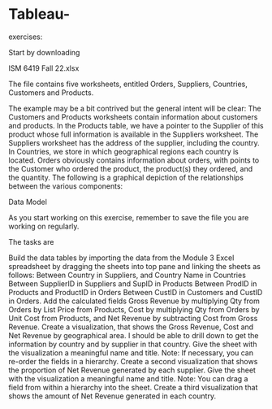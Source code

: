 # Tableau-
exercises:



Start by downloading

ISM 6419 Fall 22.xlsx

The file contains five worksheets, entitled Orders, Suppliers, Countries, Customers and Products.

The example may be a bit contrived but the general intent will be clear: The Customers and Products worksheets contain information about customers and products.  In the Products table, we have a pointer to the Supplier of this product whose full information is available in the Suppliers worksheet.  The Suppliers worksheet has the address of the supplier, including the country.  In Countries, we store in which geographical regions each country is located.  Orders obviously contains information about orders, with points to the Customer who ordered the product, the product(s) they ordered, and the quantity.  The following is a graphical depiction of the relationships between the various components:

Data Model

As you start working on this exercise, remember to save the file you are working on regularly.

The tasks are 

Build the data tables by importing the data from the Module 3 Excel spreadsheet by dragging the sheets into top pane and linking the sheets as follows:
Between Country in Suppliers, and Country Name in Countries
Between SupplierID in Suppliers and SupID in Products
Between ProdID in Products and ProductID in Orders
Between CustID in Customers and CustID in Orders.
Add the calculated fields Gross Revenue by multiplying Qty from Orders  by List Price from Products, Cost by multiplying Qty from Orders by Unit Cost from Products, and Net Revenue by subtracting Cost from Gross Revenue.
Create a visualization, that shows the Gross Revenue, Cost and Net Revenue by geographical area.  I should be able to drill down to get the information by country and by supplier in that country.  Give the sheet with the visualization a meaningful name and title.  Note: If necessary, you can re-order the fields in a hierarchy.
Create a second visualization that shows the proportion of Net Revenue generated by each supplier.  Give the sheet with the visualization a meaningful name and title.  Note: You can drag a field from within a hierarchy into the sheet.
Create a third visualization that shows the amount of Net Revenue generated in each country.

